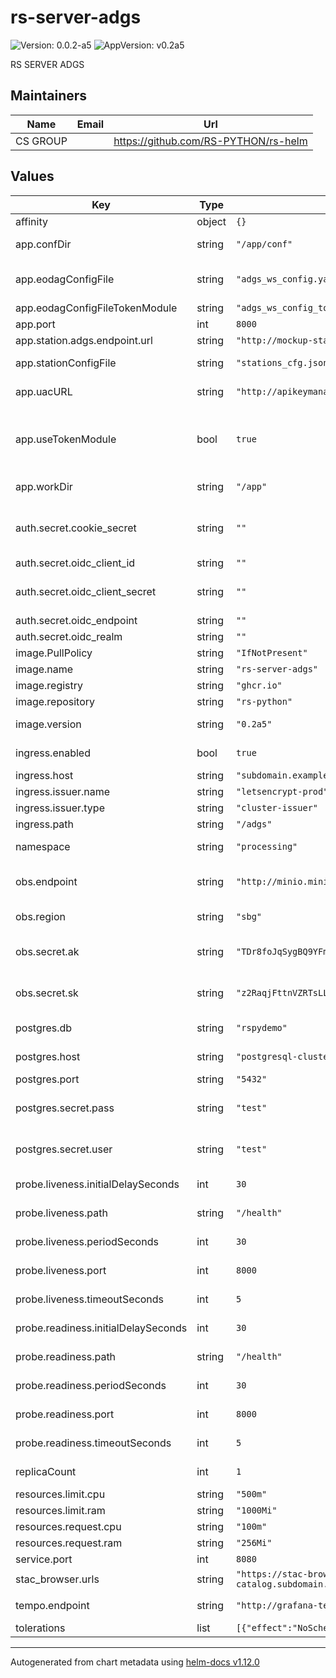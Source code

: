 # rs-server-adgs

![Version: 0.0.2-a5](https://img.shields.io/badge/Version-0.0.2--a5-informational?style=flat-square) ![AppVersion: v0.2a5](https://img.shields.io/badge/AppVersion-v0.2a5-informational?style=flat-square)

RS SERVER ADGS

## Maintainers

| Name | Email | Url |
| ---- | ------ | --- |
| CS GROUP |  | <https://github.com/RS-PYTHON/rs-helm> |

## Values

| Key | Type | Default | Description |
|-----|------|---------|-------------|
| affinity | object | `{}` | Pod affinity |
| app.confDir | string | `"/app/conf"` | Config directory for the application |
| app.eodagConfigFile | string | `"adgs_ws_config.yaml"` | Set properly the EODAG_ADGS_CONFIG env var. |
| app.eodagConfigFileTokenModule | string | `"adgs_ws_config_token_module.yaml"` |  |
| app.port | int | `8000` | Port for the application |
| app.station.adgs.endpoint.url | string | `"http://mockup-station-adgs-svc.processing.svc.cluster.local:8080/Products"` | ADGS URL |
| app.stationConfigFile | string | `"stations_cfg.json"` | Station configuration file for the application |
| app.uacURL | string | `"http://apikeymanager.processing.svc.cluster.local:8000/auth/check_key"` | URL of the API Key Manager service |
| app.useTokenModule | bool | `true` | The way the token for the external stations is loaded: own module or let eodag to do it (set it to false) |
| app.workDir | string | `"/app"` | Working directory for the application |
| auth.secret.cookie_secret | string | `""` | Random string used to encode cookie-based HTTP sessions in SessionMiddleware |
| auth.secret.oidc_client_id | string | `""` | OIDC CLient ID |
| auth.secret.oidc_client_secret | string | `""` | OIDC Secret used to sync user info from Keycloak |
| auth.secret.oidc_endpoint | string | `""` | OIDC End Point |
| auth.secret.oidc_realm | string | `""` | OIDC Realm |
| image.PullPolicy | string | `"IfNotPresent"` | Image pull policy |
| image.name | string | `"rs-server-adgs"` | Image name |
| image.registry | string | `"ghcr.io"` | Image registry |
| image.repository | string | `"rs-python"` | Image repository |
| image.version | string | `"0.2a5"` | Image version, can be a tag or a digest |
| ingress.enabled | bool | `true` | Enabled/Disable ingress |
| ingress.host | string | `"subdomain.example.com"` | Ingress host name |
| ingress.issuer.name | string | `"letsencrypt-prod"` | Ingress Issuer name |
| ingress.issuer.type | string | `"cluster-issuer"` | Ingress Issuer type |
| ingress.path | string | `"/adgs"` | Ingress path |
| namespace | string | `"processing"` | Namespace for the deployment |
| obs.endpoint | string | `"http://minio.minio.svc.cluster.local:9000"` | URL of the object storage service endpoint |
| obs.region | string | `"sbg"` | Region of the object storage service |
| obs.secret.ak | string | `"TDr8foJqSygBQ9YFmWDy"` | Access Key to authenticate with the object storage service |
| obs.secret.sk | string | `"z2RaqjFttnVZRTsLLqmy4PE6PzJOKzPsE47alDBs"` | Secret Key to authenticate with the object storage service |
| postgres.db | string | `"rspydemo"` | PostgreSQL database name |
| postgres.host | string | `"postgresql-cluster-rw.database.svc.cluster.local"` | PostgreSQL service URL |
| postgres.port | string | `"5432"` | PostgreSQL port |
| postgres.secret.pass | string | `"test"` | Password to authenticate with the PostgreSQL service |
| postgres.secret.user | string | `"test"` | Username to authenticate with the PostgreSQL service |
| probe.liveness.initialDelaySeconds | int | `30` | InitialDelaySeconds for the liveness probe |
| probe.liveness.path | string | `"/health"` | Path for the liveness probe |
| probe.liveness.periodSeconds | int | `30` | periodSeconds for the liveness probe |
| probe.liveness.port | int | `8000` | Port for the liveness probe |
| probe.liveness.timeoutSeconds | int | `5` | timeoutSeconds for the liveness probe |
| probe.readiness.initialDelaySeconds | int | `30` | InitialDelaySeconds for the readiness probe |
| probe.readiness.path | string | `"/health"` | Path for the readiness probe |
| probe.readiness.periodSeconds | int | `30` | periodSeconds for the readiness probe |
| probe.readiness.port | int | `8000` | Port for the readiness probe |
| probe.readiness.timeoutSeconds | int | `5` | timeoutSeconds for the readiness probe |
| replicaCount | int | `1` | Number of replicas for the deployment |
| resources.limit.cpu | string | `"500m"` | Pod CPU limit |
| resources.limit.ram | string | `"1000Mi"` | Pod memory limit |
| resources.request.cpu | string | `"100m"` | Pod CPU request |
| resources.request.ram | string | `"256Mi"` | Pod memory request |
| service.port | int | `8080` | Port for the service |
| stac_browser.urls | string | `"https://stac-browser-cadip.subdomain.example.com;https://stac-browser-catalog.subdomain.example.com"` |  |
| tempo.endpoint | string | `"http://grafana-tempo-distributor.logging.svc.cluster.local:4317"` | Grafana tempo endpoint. |
| tolerations | list | `[{"effect":"NoSchedule","key":"role","operator":"Equal","value":"access_csc"}]` | Pod toleration |

----------------------------------------------
Autogenerated from chart metadata using [helm-docs v1.12.0](https://github.com/norwoodj/helm-docs/releases/v1.12.0)

